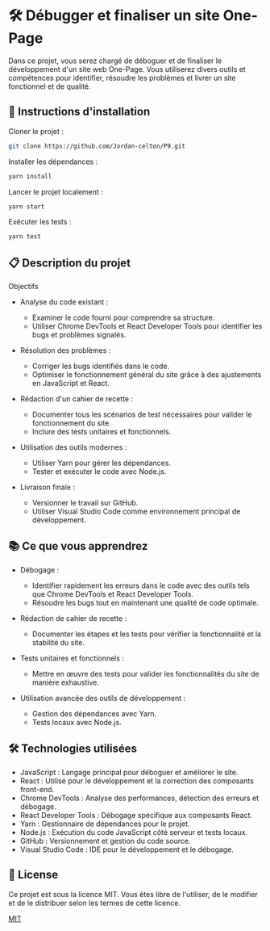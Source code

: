 # 🛠️ Débugger et finaliser un site One-Page

Dans ce projet, vous serez chargé de déboguer et de finaliser le développement d'un site web One-Page. Vous utiliserez divers outils et compétences pour identifier, résoudre les problèmes et livrer un site fonctionnel et de qualité.

## 📝 Instructions d'installation

Cloner le projet :

```bash
git clone https://github.com/Jordan-celton/P9.git
```
Installer les dépendances :
```bash
yarn install
```
Lancer le projet localement :
```bash
yarn start
```
Exécuter les tests :
```bash
yarn test
```

## 📋 Description du projet
Objectifs
- Analyse du code existant :

     - Examiner le code fourni pour comprendre sa structure.
     - Utiliser Chrome DevTools et React Developer Tools pour identifier les bugs et problèmes signalés.
- Résolution des problèmes :

   - Corriger les bugs identifiés dans le code.
   - Optimiser le fonctionnement général du site grâce à des ajustements en JavaScript et React.
- Rédaction d'un cahier de recette :

  - Documenter tous les scénarios de test nécessaires pour valider le fonctionnement du site.
  - Inclure des tests unitaires et fonctionnels.
- Utilisation des outils modernes :

  - Utiliser Yarn pour gérer les dépendances.
  - Tester et exécuter le code avec Node.js.
- Livraison finale :

  - Versionner le travail sur GitHub.
  - Utiliser Visual Studio Code comme environnement principal de développement.

## 📚 Ce que vous apprendrez
-  Débogage :

   - Identifier rapidement les erreurs dans le code avec des outils tels que Chrome DevTools et React Developer Tools.
   - Résoudre les bugs tout en maintenant une qualité de code optimale.

 - Rédaction de cahier de recette :
   - Documenter les étapes et les tests pour vérifier la fonctionnalité et la stabilité du site. 

- Tests unitaires et fonctionnels :
  - Mettre en œuvre des tests pour valider les fonctionnalités du site de manière exhaustive.
 - Utilisation avancée des outils de développement :
   - Gestion des dépendances avec Yarn.
   - Tests locaux avec Node.js.



## 🛠️ Technologies utilisées

- JavaScript : Langage principal pour déboguer et améliorer le site.
- React : Utilisé pour le développement et la correction des composants front-end.
- Chrome DevTools : Analyse des performances, détection des erreurs et débogage.
- React Developer Tools : Débogage spécifique aux composants React.
- Yarn : Gestionnaire de dépendances pour le projet.
- Node.js : Exécution du code JavaScript côté serveur et tests locaux.
- GitHub : Versionnement et gestion du code source.
- Visual Studio Code : IDE pour le développement et le débogage.



## 📜 License
Ce projet est sous la licence MIT. Vous êtes libre de l'utiliser, de le modifier et de le distribuer selon les termes de cette licence.

[MIT](https://choosealicense.com/licenses/mit/)
